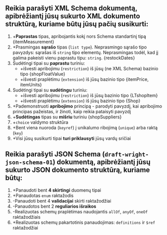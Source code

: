 ## Reikia parašyti XML Schema dokumentą, apibrėžiantį jūsų sukurto XML dokumento struktūrą, kuriame būtų jūsų pačių susikurti:

1. +__Paprastas__ tipas, apribojantis kokį nors Schema standartinį tipą {itemMeasurement}
2. +Prasmingas __sąrašo__ tipas (`list type`). Neprasmingo sąrašo tipo pavyzdys: sąrašas iš `string` tipo elementų. Neprasmingas todėl, kad jį galima pakeisti vienu paprastu tipu: `string`. {restockDates}
3. Sudėtingi tipai su __paprastu__ turiniu:
    * +išvesti apribojimu (`restriction`) iš jūsų (ne XML Schema) bazinio tipo {shopFloatValue}
    * +išvesti praplėtimu (`extension`) iš jūsų bazinio tipo {itemPrice, itemUnits}
4. Sudėtingi tipai su __sudėtingu__ turiniu:
    * +išvesti apribojimu (`restriction`) iš jūsų bazinio tipo {LTshopItem}
    * +išvesti praplėtimu (`extension`) iš jūsų bazinio tipo {Shop}
5. +Pademonstruoti __apribojimo__ principą - parodyti pavyzdį, kai apribojimo principas pažeistas, ir žinoti, kaip reikia pataisyti pavyzdį
6. +__Sudėtingas__ tipas su __mišriu__ turiniu {shopSuppliers}
7. +`choice` valdymo struktūra
8. +Bent viena nuoroda (`keyref`) į unikalumo ribojimą (`unique`) arba raktą (`key`)
9. +Visi jūsų susikurti tipai __turi priklausyti__ jūsų vardų sričiai

## Reikia parašyti JSON Schema (`draft-wright-json-schema-01`) dokumentą, apibrėžiantį jūsų sukurto JSON dokumento struktūrą, kuriame būtų:

1. +Panaudoti bent __4 skirtingi__ duomenų tipai
2. +Panaudotas `enum` raktažodis
3. -Panaudoti bent 4 __validacijai__ skirti raktažodžiai
4. -Panaudotos bent 2 __reguliarios išraikos__
5. -Realizuotas schemų praplėtimas naudojantis `allOf`, `anyOf`, `oneOf` raktažodžiais
6. +Realizuotas schemų pakartotinis panaudojimas: `definitions` ir `$ref` raktažodžiai